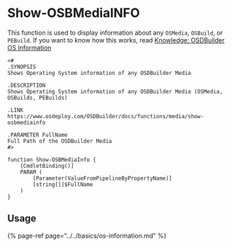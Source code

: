 # Show-OSBMediaINFO

This function is used to display information about any `OSMedia`, `OSBuild`, or `PEBuild`. If you want to know how this works, read [Knowledge: OSDBuilder OS Information](https://github.com/OSDeploy/GitBook/tree/b3a0aecd45dca9212c45ad9d136ea80419add73b/osdbuilder/docs/articles/OSDBuilder-os-information.md)

```text
<#
.SYNOPSIS
Shows Operating System information of any OSDBuilder Media

.DESCRIPTION
Shows Operating System information of any OSDBuilder Media (OSMedia, OSBuilds, PEBuilds)

.LINK
https://www.osdeploy.com/OSDBuilder/docs/functions/media/show-osbmediainfo

.PARAMETER FullName
Full Path of the OSDBuilder Media
#>

function Show-OSBMediaInfo {
    [CmdletBinding()]
    PARAM (
        [Parameter(ValueFromPipelineByPropertyName)]
        [string[]]$FullName
    )
}
```

## Usage

{% page-ref page="../../basics/os-information.md" %}

